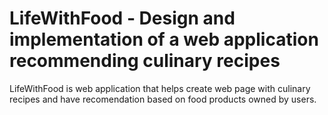 <h1>
  LifeWithFood - Design and implementation of a web application recommending culinary recipes 
</h1>
<p>
  LifeWithFood is web application that helps create web page with culinary recipes and have recomendation based on food products owned by users.  
</p>

